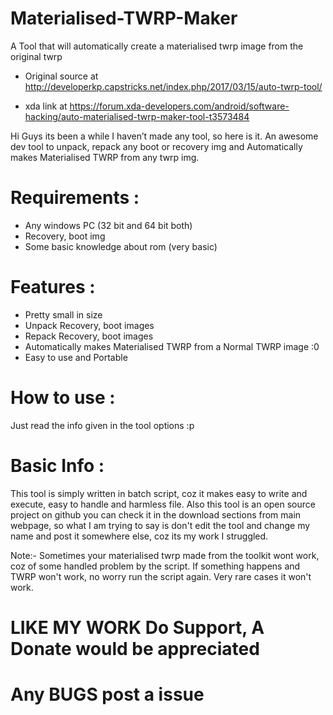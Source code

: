 
# Materialised-TWRP-Maker
A Tool that will automatically create a materialised twrp image from the original twrp

 * Original source at http://developerkp.capstricks.net/index.php/2017/03/15/auto-twrp-tool/
 
 * xda link at https://forum.xda-developers.com/android/software-hacking/auto-materialised-twrp-maker-tool-t3573484

Hi Guys its been a while I haven’t made any tool, so here is it. An awesome dev tool to unpack, repack any boot or recovery img and Automatically makes Materialised TWRP from any twrp img.

# Requirements :

* Any windows PC (32 bit and 64 bit both)
* Recovery, boot img
* Some basic knowledge about rom (very basic)
 
 # Features :

* Pretty small in size 
* Unpack Recovery, boot images
* Repack Recovery, boot images
* Automatically makes Materialised TWRP from a Normal TWRP image :0
* Easy to use and Portable

# How to use :

Just read the info given in the tool options :p

# Basic Info : 

This tool is simply written in batch script, coz it makes easy to write and execute, easy to handle and harmless file.
Also this tool is an open source project on github you can check it in the download sections from main webpage, so what I am trying to say is don't edit the tool and change my name and post it somewhere else, coz its my work I struggled.


Note:- Sometimes your materialised twrp made from the toolkit wont work, coz of some handled problem by the script. If something happens and TWRP won't work, no worry run the script again. Very rare cases it won't work.

# LIKE MY WORK Do Support, A Donate would be appreciated

# Any BUGS post a issue
